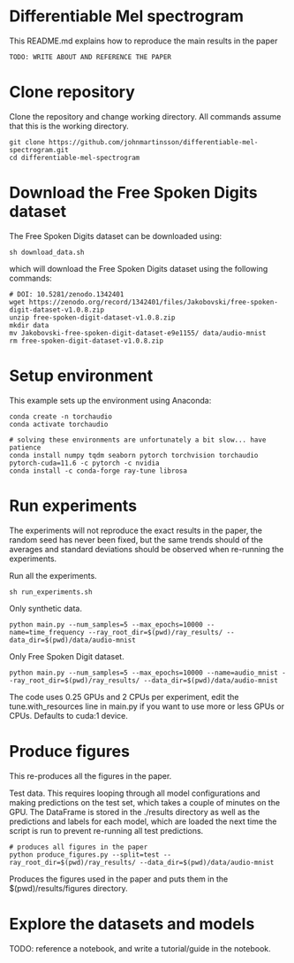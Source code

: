 # Differentiable Mel spectrogram

This README.md explains how to reproduce the main results in the paper

    TODO: WRITE ABOUT AND REFERENCE THE PAPER
    
# Clone repository
Clone the repository and change working directory. All commands assume that this is the working directory.

    git clone https://github.com/johnmartinsson/differentiable-mel-spectrogram.git
    cd differentiable-mel-spectrogram

# Download the Free Spoken Digits dataset
The Free Spoken Digits dataset can be downloaded using:

    sh download_data.sh
    
which will download the Free Spoken Digits dataset using the following commands:

    # DOI: 10.5281/zenodo.1342401
    wget https://zenodo.org/record/1342401/files/Jakobovski/free-spoken-digit-dataset-v1.0.8.zip
    unzip free-spoken-digit-dataset-v1.0.8.zip
    mkdir data
    mv Jakobovski-free-spoken-digit-dataset-e9e1155/ data/audio-mnist
    rm free-spoken-digit-dataset-v1.0.8.zip
    
# Setup environment

This example sets up the environment using Anaconda:

    conda create -n torchaudio
    conda activate torchaudio
    
    # solving these environments are unfortunately a bit slow... have patience
    conda install numpy tqdm seaborn pytorch torchvision torchaudio pytorch-cuda=11.6 -c pytorch -c nvidia
    conda install -c conda-forge ray-tune librosa

# Run experiments
The experiments will not reproduce the exact results in the paper, the random seed has never been fixed, but the same trends should of the averages and standard deviations should be observed when re-running the experiments.

Run all the experiments.

    sh run_experiments.sh

Only synthetic data.

    python main.py --num_samples=5 --max_epochs=10000 --name=time_frequency --ray_root_dir=$(pwd)/ray_results/ --data_dir=$(pwd)/data/audio-mnist
   
Only Free Spoken Digit dataset.

    python main.py --num_samples=5 --max_epochs=10000 --name=audio_mnist --ray_root_dir=$(pwd)/ray_results/ --data_dir=$(pwd)/data/audio-mnist
    
The code uses 0.25 GPUs and 2 CPUs per experiment, edit the tune.with_resources line in main.py if you want to use more or less GPUs or CPUs. Defaults to cuda:1 device.

# Produce figures

This re-produces all the figures in the paper.

Test data. This requires looping through all model configurations and making predictions on the test set, which takes a couple of minutes on the GPU. The DataFrame is stored in the ./results directory as well as the predictions and labels for each model, which are loaded the next time the script is run to prevent re-running all test predictions.

    # produces all figures in the paper
    python produce_figures.py --split=test --ray_root_dir=$(pwd)/ray_results/ --data_dir=$(pwd)/data/audio-mnist
    
Produces the figures used in the paper and puts them in the $(pwd)/results/figures directory.

# Explore the datasets and models

TODO: reference a notebook, and write a tutorial/guide in the notebook.
